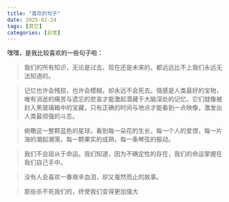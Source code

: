 ```yaml
---
title: "喜欢的句子"
date: 2025-02-24
tags: [其它]
categories: [日常]
---
```


嘿嘿，是我比较喜欢的一些句子啦：

> 我们的所有知识，无论是过去、现在还是未来的，都远远比不上我们永远无法知道的。

> 记忆也许会残损，也许会模糊，却永远不会死去。情感是人类最好的宝物，唯有消逝的痛苦与遗忘的悲哀才能激起潜藏于大脑深处的记忆，它们就像被封入黑玻璃箱中的宝藏，只有正确的时间与地点才能看到一点映像，激发出人类最顽强的斗志。

> 俯瞰这一整颗蓝色的星球，看到每一朵花的生长，每一个人的爱恨，每一片海的潮起潮落，每一颗果实的成熟，每一条琴弦的振动。

> 我们不会屈从于命运。我们知道，因为不确定性的存在，我们的命运掌握在我们自己手中。

> 没有人会喜欢一番艰辛血泪，却又戛然而止的故事。

> 那些杀不死我们的，终使我们变得更加强大
